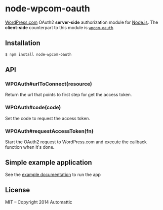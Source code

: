 # node-wpcom-oauth

[WordPress.com](http://wordpress.com) OAuth2 **server-side** authorization module for
[Node.js](http://www.nodejs.org).  The **client-side** counterpart to this module is
[`wpcom-oauth`](https://github.com/Automattic/wpcom-oauth).

## Installation

```bash
$ npm install node-wpcom-oauth
```

## API

### WPOAuth#urlToConnect(resource)

Return the url that points to first step for get the access token.

### WPOAuth#code(code)

Set the code to request the access token.

### WPOAuth#requestAccessToken(fn)

Start the OAuth2 request to WordPress.com and execute the callback function when it's done.

## Simple example application

See the [example documentation](./example/Readme.md) to run the app

## License

MIT – Copyright 2014 Automattic
